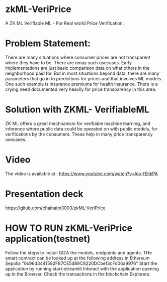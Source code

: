 # zkML-VeriPrice

A ZK ML Verifiable ML - For Real world Price Verification. 

# Problem Statement: 

There are many situations where consumer prices are not transparent where they have to be. There are mnay such usecases. Early implementations are just basic comparison data on what others in the neighborhood paid for. But in most situations beyond data, there are many parameters that go in to predictions for prices and that involves ML models. One such example is insurance premiums for health insurance. There is a crying need documented very heavily for price transparency in this area. 


# Solution with ZKML- VerifiableML

ZK ML offers a great mechnanism for verifiable machine learning, and inference where public data could be operated on with public models, for verifications by the consumers. 
These help in many price transparency usecases. 

# Video 

The video is available at : https://www.youtube.com/watch?v=Aio-fEitkPA

# Presentation deck

https://gitub.com/chainaim3003/zkML-VeriPrice

# HOW TO RUN zKML-VeriPrice application(testnet)

Follow the steps to install GIZA the models, endpoints and agents.
THe smart contract can be looked up at the following address in Ethereum Sepolia "0x96d3441592F87CE5d89C8220DCbef3cFd06a9976"
Start the application by running start-streamlit 
Interact with the application opening up in the Browser. 
Check the transactions in the blockchain Explorers.


